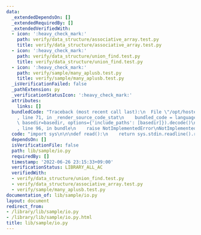 ```yaml
---
data:
  _extendedDependsOn: []
  _extendedRequiredBy: []
  _extendedVerifiedWith:
  - icon: ':heavy_check_mark:'
    path: verify/data_structure/associative_array.test.py
    title: verify/data_structure/associative_array.test.py
  - icon: ':heavy_check_mark:'
    path: verify/data_structure/union_find.test.py
    title: verify/data_structure/union_find.test.py
  - icon: ':heavy_check_mark:'
    path: verify/sample/many_aplusb.test.py
    title: verify/sample/many_aplusb.test.py
  _isVerificationFailed: false
  _pathExtension: py
  _verificationStatusIcon: ':heavy_check_mark:'
  attributes:
    links: []
  bundledCode: "Traceback (most recent call last):\n  File \"/opt/hostedtoolcache/Python/3.10.5/x64/lib/python3.10/site-packages/onlinejudge_verify/documentation/build.py\"\
    , line 71, in _render_source_code_stat\n    bundled_code = language.bundle(stat.path,\
    \ basedir=basedir, options={'include_paths': [basedir]}).decode()\n  File \"/opt/hostedtoolcache/Python/3.10.5/x64/lib/python3.10/site-packages/onlinejudge_verify/languages/python.py\"\
    , line 96, in bundle\n    raise NotImplementedError\nNotImplementedError\n"
  code: "import sys\n\n\ndef read():\n    return sys.stdin.readline().rstrip()\n"
  dependsOn: []
  isVerificationFile: false
  path: lib/sample/io.py
  requiredBy: []
  timestamp: '2022-06-26 23:15:33+09:00'
  verificationStatus: LIBRARY_ALL_AC
  verifiedWith:
  - verify/data_structure/union_find.test.py
  - verify/data_structure/associative_array.test.py
  - verify/sample/many_aplusb.test.py
documentation_of: lib/sample/io.py
layout: document
redirect_from:
- /library/lib/sample/io.py
- /library/lib/sample/io.py.html
title: lib/sample/io.py
---
```

